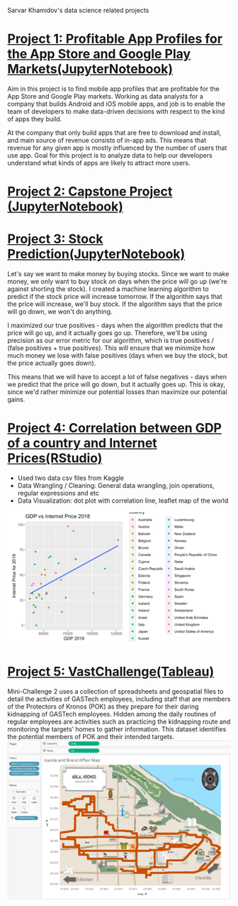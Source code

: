 Sarvar Khamidov's data science related projects

# [Project 1: Profitable App Profiles for the App Store and Google Play Markets(JupyterNotebook)](https://github.com/khsarvar/Sarvar-Khamidov-portfolio/blob/main/JupyterProjects/Profitable_App.ipynb)
Aim in this project is to find mobile app profiles that are profitable for the App Store and Google Play markets. Working as data analysts for a company that builds Android and iOS mobile apps, and job is to enable the team of developers to make data-driven decisions with respect to the kind of apps they build.

At the company that only build apps that are free to download and install, and  main source of revenue consists of in-app ads. This means that  revenue for any given app is mostly influenced by the number of users that use  app. Goal for this project is to analyze data to help our developers understand what kinds of apps are likely to attract more users.

# [Project 2: Capstone Project (JupyterNotebook)](https://github.com/khsarvar/Sarvar-Khamidov-portfolio/tree/main/Capstone)


# [Project 3: Stock Prediction(JupyterNotebook)](https://github.com/khsarvar/Sarvar-Khamidov-portfolio/blob/main/JupyterProjects/StockProject.ipynb)
Let's say we want to make money by buying stocks. Since we want to make money, we only want to buy stock on days when the price will go up (we're against shorting the stock). I created a machine learning algorithm to predict if the stock price will increase tomorrow. If the algorithm says that the price will increase, we'll buy stock. If the algorithm says that the price will go down, we won't do anything.

I maximized our true positives - days when the algorithm predicts that the price will go up, and it actually goes go up. Therefore, we'll be using precision as our error metric for our algorithm, which is true positives / (false positives + true positives). This will ensure that we minimize how much money we lose with false positives (days when we buy the stock, but the price actually goes down).

This means that we will have to accept a lot of false negatives - days when we predict that the price will go down, but it actually goes up. This is okay, since we'd rather minimize our potential losses than maximize our potential gains.

# [Project 4: Correlation between GDP of a country and Internet Prices(RStudio)](https://github.com/khsarvar/Sarvar-Khamidov-portfolio/tree/main/r-projects)
* Used two data csv files from Kaggle
* Data Wrangling / Cleaning: General data wrangling, join operations, regular expressions and etc
* Data Visualization: dot plot with correlation line, leaflet map of the world

![](/pictures/GDPvsIP2018.png)

# [Project 5: VastChallenge(Tableau)](https://github.com/khsarvar/Sarvar-Khamidov-portfolio/tree/main/Tableau)
Mini-Challenge 2 uses a collection of spreadsheets and geospatial files to detail the activities of GASTech employees, including staff that are members of the Protectors of Kronos (POK) as they prepare for their daring kidnapping of GASTech employees. Hidden among the daily routines of regular employees are activities such as practicing the kidnapping route and monitoring   the targets’ homes to gather information. This dataset identifies the potential members of POK and their intended targets.
![](/pictures/VastChallenge.png)
